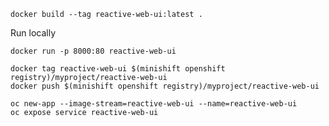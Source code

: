 ```shell script
docker build --tag reactive-web-ui:latest .
```

Run locally

```shell script
docker run -p 8000:80 reactive-web-ui
```

```shell script
docker tag reactive-web-ui $(minishift openshift registry)/myproject/reactive-web-ui
docker push $(minishift openshift registry)/myproject/reactive-web-ui
```

```shell script
oc new-app --image-stream=reactive-web-ui --name=reactive-web-ui
oc expose service reactive-web-ui
```
